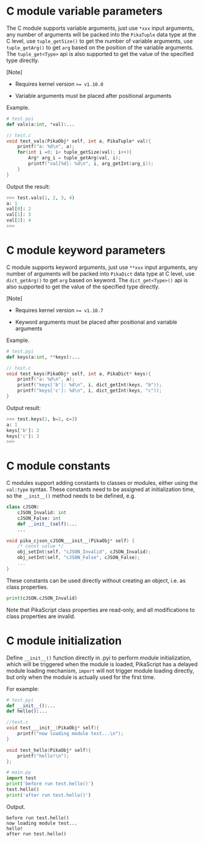 # C module variable parameters

The C module supports variable arguments, just use `*xxx` input arguments, any number of arguments will be packed into the `PikaTuple` data type at the C level, use `tuple_getSize()` to get the number of variable arguments, use `tuple_getArg()` to get `arg` based on the position of the variable arguments. The `tuple_get<Type>` api is also supported to get the value of the specified type directly.


[Note] 

- Requires kernel version `>= v1.10.0`

- Variable arguments must be placed after positional arguments

Example.

``` python
# test.pyi
def vals(a:int, *val):...
```

``` C
// test.c
void test_vals(PikaObj* self, int a, PikaTuple* val){
    printf("a: %d\n", a);
    for(int i =0; i< tuple_getSize(val); i++){
        Arg* arg_i = tuple_getArg(val, i);
        printf("val[%d]: %d\n", i, arg_getInt(arg_i));
    }
}
```

Output the result:

```python
>>> test.vals(1, 2, 3, 4)
a: 1
val[0]: 2
val[1]: 3
val[2]: 4
>>>
```

# C module keyword parameters

C module supports keyword arguments, just use `**xxx` input arguments, any number of arguments will be packed into `PikaDict` data type at C level, use `dict_getArg()` to get `arg` based on keyword. The `dict_get<Type>()` api is also supported to get the value of the specified type directly.


[Note] 

- Requires kernel version `>= v1.10.7`

- Keyword arguments must be placed after positional and variable arguments

Example.

``` python
# test.pyi
def keys(a:int, **keys):...
```

``` C
// test.c
void test_keys(PikaObj* self, int a, PikaDict* keys){
    printf("a: %d\n", a);
    printf("keys['b']: %d\n", i, dict_getInt(keys, "b"));
    printf("keys['c']: %d\n", i, dict_getInt(keys, "c"));
}
```

Output result:

```python
>>> test.keys(1, b=2, c=3)
a: 1
keys['b']: 2
keys['c']: 3
>>>
```

# C module constants

C modules support adding constants to classes or modules, either using the `val:type` syntax. These constants need to be assigned at initialization time, so the `__init__()` method needs to be defined, e.g.

```python
class cJSON:
    cJSON_Invalid: int
    cJSON_False: int
    def __init__(self):...
    ...
```

```c
void pika_cjson_cJSON___init__(PikaObj* self) {
    /* const value */
    obj_setInt(self, "cJSON_Invalid", cJSON_Invalid);
    obj_setInt(self, "cJSON_False", cJSON_False);
	...
}
```

These constants can be used directly without creating an object, i.e. as class properties.

```python
print(cJSON.cJSON_Invalid)
```

Note that PikaScript class properties are read-only, and all modifications to class properties are invalid.

# C module initialization

Define `__init__()` function directly in .pyi to perform module initialization, which will be triggered when the module is loaded, PikaScript has a delayed module loading mechanism, `import` will not trigger module loading directly, but only when the module is actually used for the first time.

For example:

```python
# test.pyi
def __init__():...
def hello():...
```

``` c
//test.c
void test___init__(PikaObj* self){
    printf("now loading module test...\n");
}

void test_hello(PikaObj* self){
    printf("hello!\n");
};
```

``` python
# main.py
import test
print('before run test.hello()')
test.hello()
print('after run test.hello()')
```

Output.

```
before run test.hello()
now loading module test...
hello!
after run test.hello()
```

